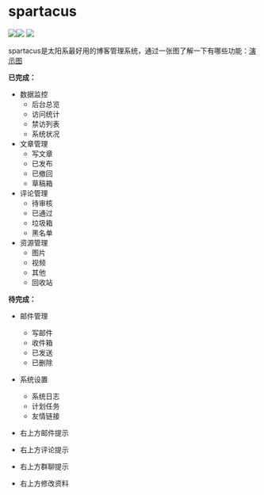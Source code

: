 # spartacus

![](https://img.shields.io/badge/build-passing-brightgreen.svg)![](https://img.shields.io/badge/version-1.0.0-brightgreen.svg) ![](https://img.shields.io/badge/license-MIT-000000.svg)

spartacus是太阳系最好用的博客管理系统，通过一张图了解一下有哪些功能：[演示图](https://tret-1251733385.cos.ap-chengdu.myqcloud.com/yanshi.gif?_blank)



**已完成：**

- 数据监控
  - 后台总览
  - 访问统计
  - 禁访列表
  - 系统状况
- 文章管理
  - 写文章
  - 已发布
  - 已撤回
  - 草稿箱
- 评论管理
  - 待审核
  - 已通过
  - 垃圾箱
  - 黑名单
- 资源管理
  - 图片
  - 视频
  - 其他
  - 回收站



**待完成：**

- 邮件管理
  - 写邮件
  - 收件箱
  - 已发送
  - 已删除
- 系统设置
  - 系统日志
  - 计划任务
  - 友情链接

- 右上方邮件提示
- 右上方评论提示
- 右上方群聊提示
- 右上方修改资料
